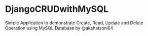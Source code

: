 # DjangoCRUDwithMySQL
Simple Application to demonstrate Create, Read, Update and Delete Operation using MySQL Database by @akshatsoni64
